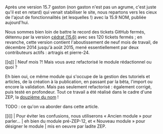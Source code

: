 Après une version 15.7 gaston (non gaston n'est pas un agrume, c'est juste 
qu'il est en retard) qui venait stabiliser le site, nous repartons vers les 
cieux de l'ajout de fonctionnalités (et lesquelles !) avec la 15.9 NOM, publiée 
aujourd'hui.

Nous sommes bien loin de battre le record des tickets GitHub fermés, détennu 
par la version [cédrat (15.6)](https://zestedesavoir.com/articles/263/nouveautes-de-la-version-156-cedrat/) 
avec ses 120 tickets fermés ; en revanche, cette version contient 
l'aboutissement de neuf mois de travail, de décembre 2014 jusqu'à août 2015, 
mené essentiellement par deux contributeurs actifs : artragis et pierre-24.

[[q]]
| Neuf mois ?! Mais vous avez refactorisé le module rédactionnel ou quoi ?

Eh bien oui, ce même module qui s'occupe de la gestion des tutoriels et 
articles, de la création à la publication, en passant par la bêta, l'import ou 
encore la validation. Mais pas seulement refactorisé : également corrigé, 
puis testé en profondeur. Tout ce travail a été réalisé dans le cadre d'une 
ZEP, la [douzième du nom](https://zestedesavoir.com/forums/sujet/846/zep-12-refonte-du-principe-des-tutoriels-et-articles/) !

TODO : ce qu'on va aborder dans cette article.

[[i]]
| Pour éviter les confusions, nous utiliserons « Ancien module » pour parler... 
| eh bien du module pré-ZEP-12, et « Nouveau module » pour désigner le module 
| mis en oeuvre par ladite ZEP.
